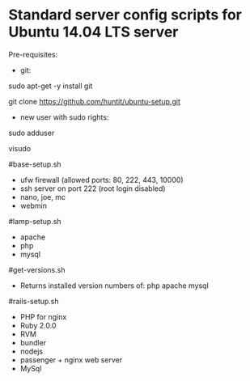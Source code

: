 # Standard server config scripts for Ubuntu 14.04 LTS server

Pre-requisites:
* git:

sudo apt-get -y install git

git clone https://github.com/huntit/ubuntu-setup.git

* new user with sudo rights:

sudo adduser <username>

visudo


#base-setup.sh
* ufw firewall (allowed ports: 80, 222, 443, 10000)
* ssh server on port 222 (root login disabled)
* nano, joe, mc
* webmin

#lamp-setup.sh
* apache
* php
* mysql

#get-versions.sh
* Returns installed version numbers of:
php
apache
mysql

#rails-setup.sh
* PHP for nginx
* Ruby 2.0.0
* RVM
* bundler
* nodejs
* passenger + nginx web server
* MySql


